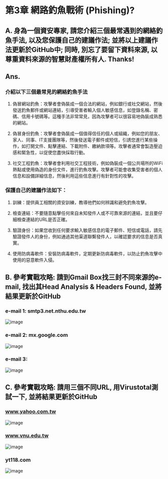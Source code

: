 # 第3章 網路釣魚戰術 (Phishing)?

## A. 身為一個資安專家, 請您介紹三個最常遇到的網絡釣魚手法, 以及您保護自己的建議作法; 並將以上建議作法更新於GitHub中; 同時, 別忘了要留下資料來源, 以尊重資料來源的智慧財產權所有人. Thanks!

## Ans.

### 介紹以下三個最常見的網絡釣魚手法

1. 偽冒網站釣魚：攻擊者會偽裝成一個合法的網站，例如銀行或社交網站，然後發送釣魚郵件或網站連結，引導受害者輸入個人敏感信息，如登錄名稱、密碼、信用卡號碼等。這種手法非常常見，因為攻擊者可以很容易地偽裝成熟悉的網站。

2. 偽冒身份釣魚：攻擊者會偽裝成一個值得信任的個人或組織，例如您的朋友、家人、同事、IT支援團隊等，然後發送電子郵件或短信，引誘您進行某些操作，如打開文件、點擊連結、下載附件、繳納款項等。攻擊者通常會製造壓迫感和緊急性，以促使您盡快採取行動。

3. 社交工程釣魚：攻擊者會利用社交工程技術，例如偽裝成一個公共場所的WiFi熱點或使用偽造的身份文件，進行釣魚攻擊。攻擊者可能會收集受害者的個人信息和設備詳細信息，然後利用這些信息進行有針對性的攻擊。

### 保護自己的建議作法如下：

1. 訓練：提供員工相關的資安訓練，教導他們如何辨識和避免釣魚攻擊。

2. 檢查連結：不要隨意點擊任何來自未知發件人或不可靠來源的連結，並且要仔細檢查連結的URL是否正確。

3. 驗證身份：如果您收到任何要求輸入敏感信息的電子郵件、短信或電話，請先驗證發件人的身份，例如通過其他渠道聯繫發件人，以確認要求的信息是否真實。

4. 使用防病毒軟件：安裝防病毒軟件，定期更新防病毒軟件，以防止釣魚攻擊中使用的惡意軟件入侵。


## B. 參考實戰攻略: 請到Gmail Box找三封不同來源的e-mail, 找出其Head Analysis & Headers Found, 並將結果更新於GitHub

### e-mail 1: smtp3.net.nthu.edu.tw

![image](https://user-images.githubusercontent.com/89304181/222948235-61996ae4-28b0-4f86-9e46-3565fa89ae73.png)

### e-mail 2: mx.google.com

![image](https://user-images.githubusercontent.com/89304181/222948379-d8b5331b-502e-4e01-9ef0-292a8348a558.png)

### e-mail 3: 

![image](https://user-images.githubusercontent.com/89304181/222948502-7bb80d79-a69f-43c1-9db1-5720da9ff61a.png)

## C. 參考實戰攻略: 請用三個不同URL, 用Virustotal測試一下, 並將結果更新於GitHub

### www.yahoo.com.tw

![image](https://user-images.githubusercontent.com/89304181/224529267-d3c46927-1c1d-42dd-b6f1-51f3685cefb0.png)

### www.vnu.edu.tw

![image](https://user-images.githubusercontent.com/89304181/224529325-438a0ec4-0a24-4804-9b18-d3a2926628c5.png)

### yt118.com

![image](https://user-images.githubusercontent.com/89304181/224529436-98caa352-a539-4717-8b8a-03c9cf5ad2aa.png)





